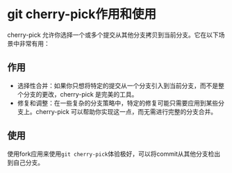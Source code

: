 # git cherry-pick作用和使用

cherry-pick 允许你选择一个或多个提交从其他分支拷贝到当前分支。它在以下场景中非常有用：

## 作用

-   选择性合并：如果你只想将特定的提交从一个分支引入到当前分支，而不是整个分支的更改，cherry-pick 是完美的工具。
-   修复和调整：在一些复杂的分支策略中，特定的修复可能只需要应用到某些分支上。cherry-pick 可以帮助你实现这一点，而无需进行完整的分支合并。

## 使用

使用fork应用来使用`git cherry-pick`体验极好，可以将commit从其他分支检出到自己分支。
